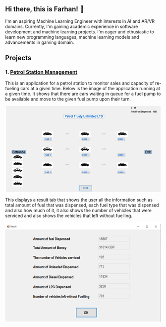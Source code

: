 ## Hi there, this is Farhan! 👋
I'm an aspiring Machine Learning Engineer with interests in AI and AR/VR domains. Currently, I'm gaining academic experience in software development and machine learning projects. I'm eager and ethusiastic to learn new programming languages, machine learning models and advancements in gaming domain. 

## Projects
### 1. [Petrol Station Management](https://github.com/Mo-Farhan/Petrol_Station_Management)
This is an application for a petrol station to monitor sales and capacity of re-fueling cars at a given time. Below is the image of the application running at a given time. It shows that there are cars waiting in queue for a fuel pump to be available and move to the given fuel pump upon their turn.

![alt txt](https://github.com/Mo-Farhan/Mo-Farhan/blob/main/image1.PNG)

This displays a result tab that shows the user all the information such as total amount of fuel that was dispensed, each fuel type that was dispensed and also how much of it,  it also shows the number of vehicles that were serviced and also shows the vehicles that left without fuelling. 

![alt txt](https://github.com/Mo-Farhan/Mo-Farhan/blob/main/image2.PNG)
